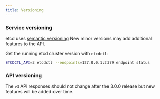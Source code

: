 ```yaml
---
title: Versioning
---
```


### Service versioning

etcd uses [semantic versioning](http://semver.org)
New minor versions may add additional features to the API.

Get the running etcd cluster version with `etcdctl`:

```sh
ETCDCTL_API=3 etcdctl --endpoints=127.0.0.1:2379 endpoint status
```

### API versioning

The `v3` API responses should not change after the 3.0.0 release but new features will be added over time.

